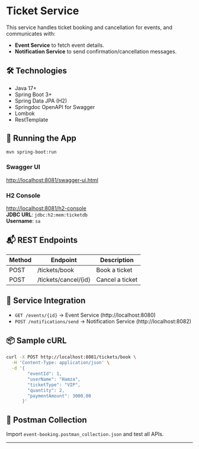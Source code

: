 # Ticket Service

This service handles ticket booking and cancellation for events, and communicates with:
- **Event Service** to fetch event details.
- **Notification Service** to send confirmation/cancellation messages.

## 🛠 Technologies
- Java 17+
- Spring Boot 3+
- Spring Data JPA (H2)
- Springdoc OpenAPI for Swagger
- Lombok
- RestTemplate

## 🚀 Running the App
```bash
mvn spring-boot:run
```

### Swagger UI
[http://localhost:8081/swagger-ui.html](http://localhost:8081/swagger-ui.html)

### H2 Console
[http://localhost:8081/h2-console](http://localhost:8081/h2-console)  
**JDBC URL**: `jdbc:h2:mem:ticketdb`  
**Username**: `sa`

## 📬 REST Endpoints
| Method | Endpoint              | Description           |
|--------|------------------------|-----------------------|
| POST   | /tickets/book         | Book a ticket         |
| POST   | /tickets/cancel/{id}  | Cancel a ticket       |

## 🔗 Service Integration
- `GET /events/{id}` → Event Service (http://localhost:8080)
- `POST /notifications/send` → Notification Service (http://localhost:8082)

## 📦 Sample cURL
```bash
curl -X POST http://localhost:8081/tickets/book \
  -H 'Content-Type: application/json' \
  -d '{
        "eventId": 1,
        "userName": "Hamza",
        "ticketType": "VIP",
        "quantity": 2,
        "paymentAmount": 3000.00
      }'
```

## 📄 Postman Collection
Import `event-booking.postman_collection.json` and test all APIs.

---
